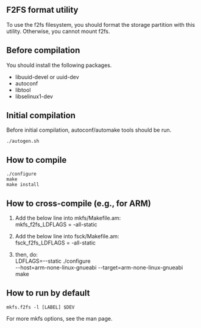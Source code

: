 F2FS format utility
---------------------

To use the f2fs filesystem, you should format the storage partition
with this utility. Otherwise, you cannot mount f2fs.

Before compilation
------------------

You should install the following packages.
 - libuuid-devel or uuid-dev
 - autoconf
 - libtool
 - libselinux1-dev

Initial compilation
-------------------

Before initial compilation, autoconf/automake tools should be run.

    ./autogen.sh

How to compile
--------------

    ./configure
    make
    make install

How to cross-compile (e.g., for ARM)
------------------------------------

 1. Add the below line into mkfs/Makefile.am:  
    mkfs_f2fs_LDFLAGS = -all-static

 2. Add the below line into fsck/Makefile.am:  
    fsck_f2fs_LDFLAGS = -all-static

 3. then, do:  
    LDFLAGS=--static ./configure \
	  --host=arm-none-linux-gnueabi --target=arm-none-linux-gnueabi  
	make

How to run by default
---------------------

    mkfs.f2fs -l [LABEL] $DEV

For more mkfs options, see the man page.
